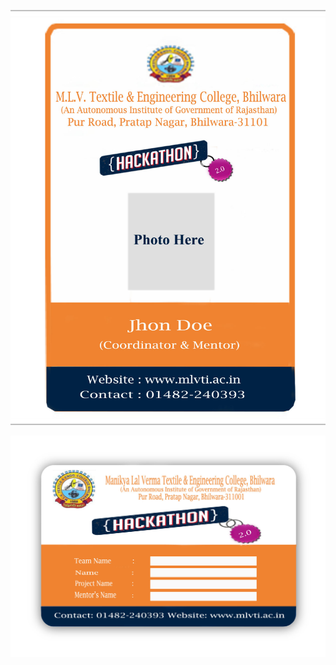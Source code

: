 ![Card 1](https://github.com/Rajs0ni/Graphics-and-Me/blob/master/ID%20Cards/Card-1.jpg)  


![Card 2](https://github.com/Rajs0ni/Graphics-and-Me/blob/master/ID%20Cards/Card-2.jpg)    
